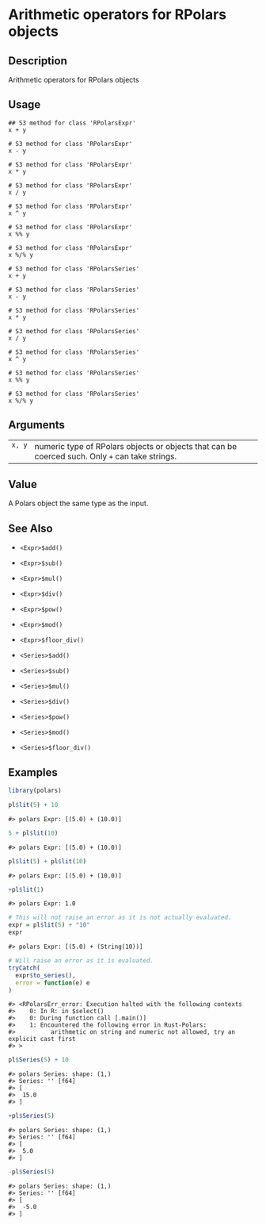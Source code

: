 

# Arithmetic operators for RPolars objects

## Description

Arithmetic operators for RPolars objects

## Usage

<pre><code class='language-R'>## S3 method for class 'RPolarsExpr'
x + y

# S3 method for class 'RPolarsExpr'
x - y

# S3 method for class 'RPolarsExpr'
x * y

# S3 method for class 'RPolarsExpr'
x / y

# S3 method for class 'RPolarsExpr'
x ^ y

# S3 method for class 'RPolarsExpr'
x %% y

# S3 method for class 'RPolarsExpr'
x %/% y

# S3 method for class 'RPolarsSeries'
x + y

# S3 method for class 'RPolarsSeries'
x - y

# S3 method for class 'RPolarsSeries'
x * y

# S3 method for class 'RPolarsSeries'
x / y

# S3 method for class 'RPolarsSeries'
x ^ y

# S3 method for class 'RPolarsSeries'
x %% y

# S3 method for class 'RPolarsSeries'
x %/% y
</code></pre>

## Arguments

<table>
<tr>
<td style="white-space: nowrap; font-family: monospace; vertical-align: top">
<code id="S3_arithmetic_:_x">x</code>,
<code id="S3_arithmetic_:_y">y</code>
</td>
<td>
numeric type of RPolars objects or objects that can be coerced such.
Only <code>+</code> can take strings.
</td>
</tr>
</table>

## Value

A Polars object the same type as the input.

## See Also

<ul>
<li>

<code>\<Expr\>$add()</code>

</li>
<li>

<code>\<Expr\>$sub()</code>

</li>
<li>

<code>\<Expr\>$mul()</code>

</li>
<li>

<code>\<Expr\>$div()</code>

</li>
<li>

<code>\<Expr\>$pow()</code>

</li>
<li>

<code>\<Expr\>$mod()</code>

</li>
<li>

<code>\<Expr\>$floor_div()</code>

</li>
<li>

<code>\<Series\>$add()</code>

</li>
<li>

<code>\<Series\>$sub()</code>

</li>
<li>

<code>\<Series\>$mul()</code>

</li>
<li>

<code>\<Series\>$div()</code>

</li>
<li>

<code>\<Series\>$pow()</code>

</li>
<li>

<code>\<Series\>$mod()</code>

</li>
<li>

<code>\<Series\>$floor_div()</code>

</li>
</ul>

## Examples

``` r
library(polars)

pl$lit(5) + 10
```

    #> polars Expr: [(5.0) + (10.0)]

``` r
5 + pl$lit(10)
```

    #> polars Expr: [(5.0) + (10.0)]

``` r
pl$lit(5) + pl$lit(10)
```

    #> polars Expr: [(5.0) + (10.0)]

``` r
+pl$lit(1)
```

    #> polars Expr: 1.0

``` r
# This will not raise an error as it is not actually evaluated.
expr = pl$lit(5) + "10"
expr
```

    #> polars Expr: [(5.0) + (String(10))]

``` r
# Will raise an error as it is evaluated.
tryCatch(
  expr$to_series(),
  error = function(e) e
)
```

    #> <RPolarsErr_error: Execution halted with the following contexts
    #>    0: In R: in $select()
    #>    0: During function call [.main()]
    #>    1: Encountered the following error in Rust-Polars:
    #>          arithmetic on string and numeric not allowed, try an explicit cast first
    #> >

``` r
pl$Series(5) + 10
```

    #> polars Series: shape: (1,)
    #> Series: '' [f64]
    #> [
    #>  15.0
    #> ]

``` r
+pl$Series(5)
```

    #> polars Series: shape: (1,)
    #> Series: '' [f64]
    #> [
    #>  5.0
    #> ]

``` r
-pl$Series(5)
```

    #> polars Series: shape: (1,)
    #> Series: '' [f64]
    #> [
    #>  -5.0
    #> ]
